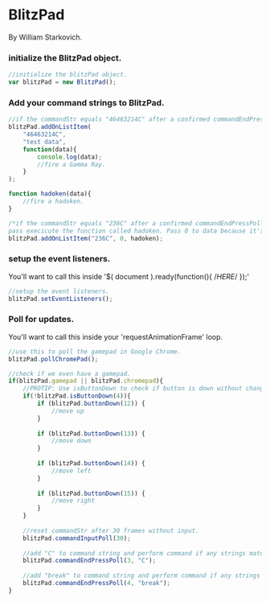 # BlitzPad
By William Starkovich.

### initialize the BlitzPad object.
```javascript
//initialize the blitzPad object.
var blitzPad = new BlitzPad();
```

### Add your command strings to BlitzPad.
```javascript
//if the commandStr equals "46463214C" after a confirmed commandEndPressPoll pass execicute the function below.
blitzPad.addOnListItem(
	"46463214C",
	"test data",
	function(data){
		console.log(data);
		//fire a Gamma Ray.
	}
);

function hadoken(data){
	//fire a hadoken.
}

/*if the commandStr equals "236C" after a confirmed commandEndPressPoll 
pass execicute the function called hadoken. Pass 0 to data because it's not used.*/
blitzPad.addOnListItem("236C", 0, hadoken);
```

### setup the event listeners.

You'll want to call this inside '$( document ).ready(function(){ /*HERE*/ });'

```javascript
//setup the event listeners.
blitzPad.setEventListeners();
```

### Poll for updates.

You'll want to call this inside your 'requestAnimationFrame' loop.

```javascript
//use this to poll the gamepad in Google Chrome.
blitzPad.pollChromePad();

//check if we even have a gamepad.
if(blitzPad.gamepad || blitzPad.chromepad){
	//PROTIP: Use isButtonDown to check if button is down without changing the lastBtnValues of the button.
	if(!blitzPad.isButtonDown(4)){
		if (blitzPad.buttonDown(12)) {
			//move up
		}
		
		if (blitzPad.buttonDown(13)) {
			//move down
		}
		
		if (blitzPad.buttonDown(14)) {
			//move left
		}
		
		if (blitzPad.buttonDown(15)) {
			//move right
		}
	}
	
	//reset commandStr after 30 frames without input.
	blitzPad.commandInputPoll(30);
	
	//add "C" to command string and perform command if any strings match. set string to "" afterward.
	blitzPad.commandEndPressPoll(3, "C");
	
	//add "break" to command string and perform command if any strings match. set string to "" afterward.
	blitzPad.commandEndPressPoll(4, "break");
}
```